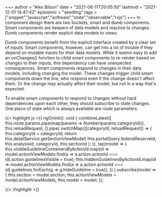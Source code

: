 +++
author = "Alex Bilson"
date = "2021-06-11T20:05:50"
lastmod = "2021-12-01 14:47:42"
epistemic = "seedling"
tags = ["snippet","javascript","software","state","observable","rxjs"]
+++
In component design there are two buckets, smart and dumb components. Smart components are keepers of data models and reactive to changes. Dumb components render explicit data models to views.

Dumb components benefit from the explicit interface created by a clear set of inputs. Smart components, however, can get into a lot of trouble if they depend on mutable inputs for their data models. While it seems easy to add an onChanges() function to child smart components to re-render based on changes to their inputs, this dependency can have unexpected consequences. Smart components respond to changes in their data models, including changing the model. These changes trigger child smart components down the line, who respond even if the change doesn't affect them. Or the change may actually affect their model, but not in a way that's expected.

To enable smart components to respond to changes without hard dependencies upon each other, they should subscribe to state changes. One piece of state which is always available are route parameters.

{{< highlight js >}}
ngOnInit(): void {
combineLatest([
  this.route.params.pipe(map(params => Number(params.categoryId))),
  this.reloadRequest,
]).pipe(
  switchMap(([categoryId, reloadRequest]) => {
    this.categoryId = categoryId;
    return this.detailService.getSectionViewModel(
      this.portalQuery.federalReserveId,
      this.analysisId,
      categoryId,
      this.sectionId
    );
  }),
  tap(model => {
    this.visibleGuidelineContainersByActionId.map(id => model.actionViewModels.find(a => a.action.actionId === id).action.guidelinesVisible = true);
    this.hiddenGuidelinesByActionId.map(id => model.actionViewModels.find(a => a.action.actionId === id).guidelines.forEach(g => g.hideGuideline = true));
  })
).subscribe(model => {
  this.section = model.section;
  this.actionViewModels = model.actionViewModels;
  this.model = model;
});

{{< /highlight >}}
